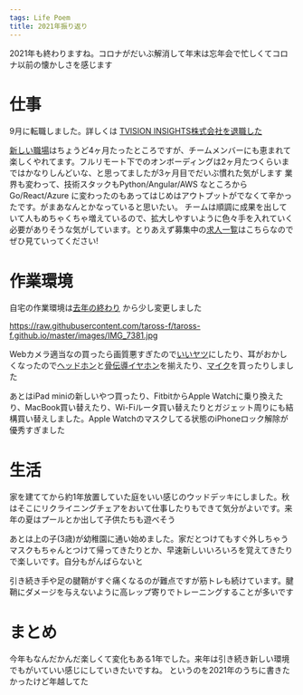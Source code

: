 ```yaml
---
tags: Life Poem
title: 2021年振り返り
---
```


2021年も終わりますね。コロナがだいぶ解消して年末は忘年会で忙しくてコロナ以前の懐かしさを感じます

# 仕事

9月に転職しました。詳しくは [TVISION INSIGHTS株式会社を退職した](https://blog.taross-f.dev/change-job-202109/)

[新しい職場](https://wp.bedore.jp/)はちょうど4ヶ月たったところですが、チームメンバーにも恵まれて楽しくやれてます。フルリモート下でのオンボーディングは2ヶ月たつくらいまではかなりしんどいな、と思ってましたが3ヶ月目でだいぶ慣れた気がします
業界も変わって、技術スタックもPython/Angular/AWS なところから Go/React/Azure に変わったのもあってはじめはアウトプットがでなくて辛かったです。がまあなんとかなっていると思いたい。
チームは順調に成果を出していて人もめちゃくちゃ増えているので、拡大しやすいように色々手を入れていく必要がありそうな気がしています。とりあえず募集中の[求人一覧](https://hrmos.co/pages/pkshatech/jobs)はこちらなのでぜひ見ていってください!



# 作業環境

自宅の作業環境は[去年の終わり](https://blog.taross-f.dev/desk-setup/) から少し変更しました

https://raw.githubusercontent.com/taross-f/taross-f.github.io/master/images/IMG_7381.jpg

Webカメラ適当なの買ったら画質悪すぎたので[いいヤツ](https://amzn.to/3FJTRAK)にしたり、耳がおかしくなったので[ヘッドホン](https://amzn.to/3pGUyFc)と[骨伝導イヤホン](https://amzn.to/31jsdvy)を揃えたり、[マイク](https://amzn.to/3pFmqd4)を買ったりしました

あとはiPad miniの新しいやつ買ったり、FitbitからApple Watchに乗り換えたり、MacBook買い替えたり、Wi-Fiルータ買い替えたりとガジェット周りにも結構買い替えしました。Apple Watchのマスクしてる状態のiPhoneロック解除が優秀すぎました


# 生活

家を建ててから約1年放置していた庭をいい感じのウッドデッキにしました。秋はそこにリクライニングチェアをおいて仕事したりもできて気分がよいです。来年の夏はプールとか出して子供たちも遊べそう

あとは上の子(3歳)が幼稚園に通い始めました。家だとつけてもすぐ外しちゃうマスクもちゃんとつけて帰ってきたりとか、早速新しいいろいろを覚えてきたりで楽しいです。自分もがんばらないと

引き続き手や足の腱鞘がすぐ痛くなるのが難点ですが筋トレも続けています。腱鞘にダメージを与えないように高レップ寄りでトレーニングすることが多いです

# まとめ

今年もなんだかんだ楽しくて変化もある1年でした。来年は引き続き新しい環境でもがいていい感じにしていきたいですね。
というのを2021年のうちに書きたかったけど年越してた
